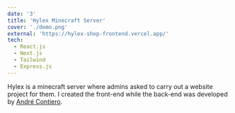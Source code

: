```yaml
---
date: '3'
title: 'Hylex Minecraft Server'
cover: './demo.png'
external: 'https://hylex-shop-frontend.vercel.app/'
tech:
  - React.js
  - Next.js
  - Tailwind
  - Express.js
---
```


Hylex is a minecraft server where admins asked to carry out a website project for them. I created the front-end while the back-end was developed by [André Contiero](https://www.linkedin.com/in/andr%C3%A9-contiero-3b04581a5/).
